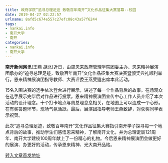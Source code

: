 ```yaml
---
title: 政府学院“追寻总理足迹 致敬百年南开”文化作品征集大赛落幕--校园
date: 2019-04-27 02:22:57
urlname: 8afd5c674e557c27efc08c43a57f6244
tags: 
- nankai.info
- 南开大学
- 南开
categories:
- nankai.info
- 南开大学
---
```


**南开新闻网讯**(王燕 胡北)近日，由周恩来政府管理学院团委主办、恩来精神展演团承办的“追寻总理足迹，致敬百年南开”文化作品征集大赛决赛暨颁奖典礼顺利举行。恩来精神展演团指导教师、大赛评委王燕受邀出席本此活动。

15名入围决赛的选手依次登台进行展示，讲述了每一个作品背后的故事。在场观众在选手展示完毕后对作品进行投票。恩来精神展演团宣传中心工作人员介绍了本次活动的设计理念。十个打卡地点与周总理息息相关，在地图上可以连成一个心形。在有奖答题环节，现场气氛活跃。最后，展演团指导老师王燕致辞，对获奖同学表示祝贺。

此次“追寻总理足迹，致敬百年南开”文化作品征集大赛指引南开学子探寻每一个地点背后的故事，推动学生们感悟恩来精神，了解南开文化，并为总理诞辰121周年、南开大学建校100周年献上了一份精心的礼物。今后恩来精神展演团会做更好的展演、办更好的活动，传承恩来精神、光大南开品格。

[转入文章首发地址](http://news.nankai.edu.cn/qqxy/system/2019/04/13/000444495.shtml)